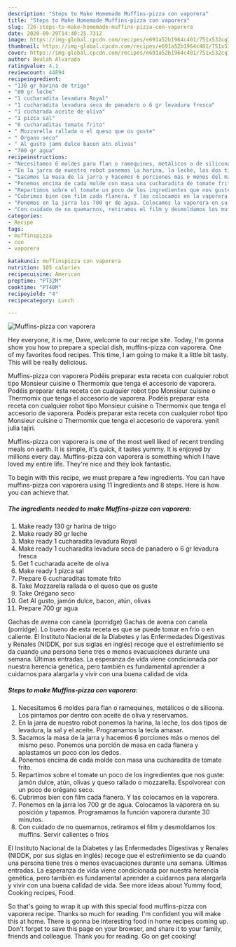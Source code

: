 ```yaml
---
description: "Steps to Make Homemade Muffins-pizza con vaporera"
title: "Steps to Make Homemade Muffins-pizza con vaporera"
slug: 726-steps-to-make-homemade-muffins-pizza-con-vaporera
date: 2020-09-29T14:40:25.731Z
image: https://img-global.cpcdn.com/recipes/e691a52b1964c401/751x532cq70/muffins-pizza-con-vaporera-foto-principal.jpg
thumbnail: https://img-global.cpcdn.com/recipes/e691a52b1964c401/751x532cq70/muffins-pizza-con-vaporera-foto-principal.jpg
cover: https://img-global.cpcdn.com/recipes/e691a52b1964c401/751x532cq70/muffins-pizza-con-vaporera-foto-principal.jpg
author: Beulah Alvarado
ratingvalue: 4.1
reviewcount: 44894
recipeingredient:
- "130 gr harina de trigo"
- "80 gr leche"
- "1 cucharadita levadura Royal"
- "1 cucharadita levadura seca de panadero o 6 gr levadura fresca"
- "1 cucharada aceite de oliva"
- "1 pizca sal"
- "6 cucharaditas tomate frito"
- " Mozzarella rallada o el queso que os guste"
- " Organo seco"
- " Al gusto jamn dulce bacon atn olivas"
- "700 gr agua"
recipeinstructions:
- "Necesitamos 6 moldes para flan o ramequines, metálicos o de silicona. Los pintamos por dentro con aceite de oliva y reservamos."
- "En la jarra de nuestro robot ponemos la harina, la leche, los dos tipos de levadura, la sal y el aceite. Programamos la tecla amasar."
- "Sacamos la masa de la jarra y hacemos 6 porciones más o menos del mismo peso. Ponemos una porción de masa en cada flanera y aplastamos un poco con los dedos."
- "Ponemos encima de cada molde con masa una cucharadita de tomate frito."
- "Repartimos sobre el tomate un poco de los ingredientes que nos guste: jamón dulce, atún, olivas y queso rallado o mozzarella. Espolvorear con un poco de orégano seco."
- "Cubrimos bien con film cada flanera. Y las colocamos en la vaporera."
- "Ponemos en la jarra los 700 gr de agua. Colocamos la vaporera en su posición y tapamos. Programamos la función vaporera durante 30 minutos."
- "Con cuidado de no quemarnos, retiramos el film y desmoldamos los muffins. Servir calientes o fríos"
categories:
- Recipe
tags:
- muffinspizza
- con
- vaporera

katakunci: muffinspizza con vaporera 
nutrition: 105 calories
recipecuisine: American
preptime: "PT32M"
cooktime: "PT40M"
recipeyield: "4"
recipecategory: Lunch

---
```



![Muffins-pizza con vaporera](https://img-global.cpcdn.com/recipes/e691a52b1964c401/751x532cq70/muffins-pizza-con-vaporera-foto-principal.jpg)

Hey everyone, it is me, Dave, welcome to our recipe site. Today, I'm gonna show you how to prepare a special dish, muffins-pizza con vaporera. One of my favorites food recipes. This time, I am going to make it a little bit tasty. This will be really delicious.

Muffins-pizza con vaporera Podéis preparar esta receta con cualquier robot tipo Monsieur cuisine o Thermomix que tenga el accesorio de vaporera. Podéis preparar esta receta con cualquier robot tipo Monsieur cuisine o Thermomix que tenga el accesorio de vaporera. Podéis preparar esta receta con cualquier robot tipo Monsieur cuisine o Thermomix que tenga el accesorio de vaporera. Podéis preparar esta receta con cualquier robot tipo Monsieur cuisine o Thermomix que tenga el accesorio de vaporera. yenit julia tajiri.

Muffins-pizza con vaporera is one of the most well liked of recent trending meals on earth. It is simple, it's quick, it tastes yummy. It is enjoyed by millions every day. Muffins-pizza con vaporera is something which I have loved my entire life. They're nice and they look fantastic.


To begin with this recipe, we must prepare a few ingredients. You can have muffins-pizza con vaporera using 11 ingredients and 8 steps. Here is how you can achieve that.

<!--inarticleads1-->

##### The ingredients needed to make Muffins-pizza con vaporera:

1. Make ready 130 gr harina de trigo
1. Make ready 80 gr leche
1. Make ready 1 cucharadita levadura Royal
1. Make ready 1 cucharadita levadura seca de panadero o 6 gr levadura fresca
1. Get 1 cucharada aceite de oliva
1. Make ready 1 pizca sal
1. Prepare 6 cucharaditas tomate frito
1. Take  Mozzarella rallada o el queso que os guste
1. Take  Orégano seco
1. Get  Al gusto, jamón dulce, bacon, atún, olivas
1. Prepare 700 gr agua


Gachas de avena con canela (porridge) Gachas de avena con canela (porridge). Lo bueno de esta receta es que se puede tomar en frío o en caliente. El Instituto Nacional de la Diabetes y las Enfermedades Digestivas y Renales (NIDDK, por sus siglas en inglés) recoge que el estreñimiento se da cuando una persona tiene tres o menos evacuaciones durante una semana. Últimas entradas. La esperanza de vida viene condicionada por nuestra herencia genética, pero también es fundamental aprender a cuidarnos para alargarla y vivir con una buena calidad de vida. 

<!--inarticleads2-->

##### Steps to make Muffins-pizza con vaporera:

1. Necesitamos 6 moldes para flan o ramequines, metálicos o de silicona. Los pintamos por dentro con aceite de oliva y reservamos.
1. En la jarra de nuestro robot ponemos la harina, la leche, los dos tipos de levadura, la sal y el aceite. Programamos la tecla amasar.
1. Sacamos la masa de la jarra y hacemos 6 porciones más o menos del mismo peso. Ponemos una porción de masa en cada flanera y aplastamos un poco con los dedos.
1. Ponemos encima de cada molde con masa una cucharadita de tomate frito.
1. Repartimos sobre el tomate un poco de los ingredientes que nos guste: jamón dulce, atún, olivas y queso rallado o mozzarella. Espolvorear con un poco de orégano seco.
1. Cubrimos bien con film cada flanera. Y las colocamos en la vaporera.
1. Ponemos en la jarra los 700 gr de agua. Colocamos la vaporera en su posición y tapamos. Programamos la función vaporera durante 30 minutos.
1. Con cuidado de no quemarnos, retiramos el film y desmoldamos los muffins. Servir calientes o fríos


El Instituto Nacional de la Diabetes y las Enfermedades Digestivas y Renales (NIDDK, por sus siglas en inglés) recoge que el estreñimiento se da cuando una persona tiene tres o menos evacuaciones durante una semana. Últimas entradas. La esperanza de vida viene condicionada por nuestra herencia genética, pero también es fundamental aprender a cuidarnos para alargarla y vivir con una buena calidad de vida. See more ideas about Yummy food, Cooking recipes, Food. 

So that's going to wrap it up with this special food muffins-pizza con vaporera recipe. Thanks so much for reading. I'm confident you will make this at home. There is gonna be interesting food in home recipes coming up. Don't forget to save this page on your browser, and share it to your family, friends and colleague. Thank you for reading. Go on get cooking!
